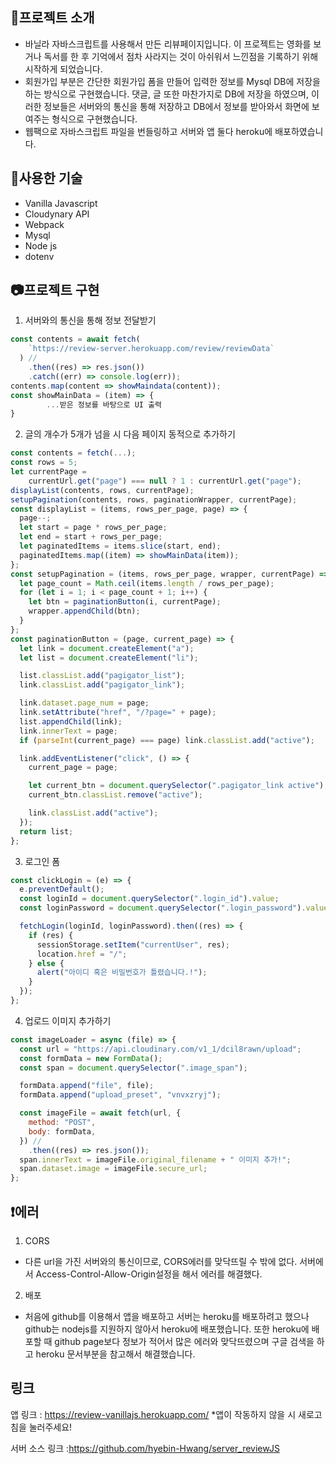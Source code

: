 ## :memo:프로젝트 소개
- 바닐라 자바스크립트를 사용해서 만든 리뷰페이지입니다. 이 프로젝트는 영화를 보거나 독서를 한 후 기억에서 점차 사라지는 것이 아쉬워서 느낀점을 기록하기 위해 시작하게 되었습니다. 
- 회원가입 부분은 간단한 회원가입 폼을 만들어 입력한 정보를 Mysql DB에 저장을 하는 방식으로 구현했습니다. 댓글, 글 또한 마찬가지로 DB에 저장을 하였으며, 이러한 정보들은 서버와의 통신을 통해 저장하고 DB에서 정보를 받아와서 화면에 보여주는 형식으로 구현했습니다.
- 웹팩으로 자바스크립트 파일을 번들링하고 서버와 앱 둘다 heroku에 배포하였습니다.

## :bell:사용한 기술 
- Vanilla Javascript 
- Cloudynary API
- Webpack
- Mysql
- Node js
- dotenv

## :camera:프로젝트 구현
1. 서버와의 통신을 통해 정보 전달받기
```jsx
const contents = await fetch(
    `https://review-server.herokuapp.com/review/reviewData`
  ) //
    .then((res) => res.json())
    .catch((err) => console.log(err));
contents.map(content => showMaindata(content));
const showMainData = (item) => {
		...받은 정보를 바탕으로 UI 출력
}
```
2. 글의 개수가 5개가 넘을 시 다음 페이지 동적으로 추가하기
```jsx
const contents = fetch(...);
const rows = 5;
let currentPage =
    currentUrl.get("page") === null ? 1 : currentUrl.get("page");
displayList(contents, rows, currentPage);
setupPagination(contents, rows, paginationWrapper, currentPage);
const displayList = (items, rows_per_page, page) => {
  page--;
  let start = page * rows_per_page;
  let end = start + rows_per_page;
  let paginatedItems = items.slice(start, end);
  paginatedItems.map((item) => showMainData(item));
};
const setupPagination = (items, rows_per_page, wrapper, currentPage) => {
  let page_count = Math.ceil(items.length / rows_per_page);
  for (let i = 1; i < page_count + 1; i++) {
    let btn = paginationButton(i, currentPage);
    wrapper.appendChild(btn);
  }
};
const paginationButton = (page, current_page) => {
  let link = document.createElement("a");
  let list = document.createElement("li");

  list.classList.add("pagigator_list");
  link.classList.add("pagigator_link");

  link.dataset.page_num = page;
  link.setAttribute("href", "/?page=" + page);
  list.appendChild(link);
  link.innerText = page;
  if (parseInt(current_page) === page) link.classList.add("active");

  link.addEventListener("click", () => {
    current_page = page;

    let current_btn = document.querySelector(".pagigator_link active");
    current_btn.classList.remove("active");

    link.classList.add("active");
  });
  return list;
};
```
3. 로그인 폼 
```jsx
const clickLogin = (e) => {
  e.preventDefault();
  const loginId = document.querySelector(".login_id").value;
  const loginPassword = document.querySelector(".login_password").value;

  fetchLogin(loginId, loginPassword).then((res) => {
    if (res) {
      sessionStorage.setItem("currentUser", res);
      location.href = "/";
    } else {
      alert("아이디 혹은 비밀번호가 틀렸습니다.!");
    }
  }); 
};
```
4. 업로드 이미지 추가하기
```jsx
const imageLoader = async (file) => {
  const url = "https://api.cloudinary.com/v1_1/dcil8rawn/upload";
  const formData = new FormData();
  const span = document.querySelector(".image_span");

  formData.append("file", file);
  formData.append("upload_preset", "vnvxzryj");

  const imageFile = await fetch(url, {
    method: "POST",
    body: formData,
  }) //
    .then((res) => res.json());
  span.innerText = imageFile.original_filename + " 이미지 추가!";
  span.dataset.image = imageFile.secure_url;
};
```

## :exclamation:에러
1. CORS
- 다른 url을 가진 서버와의 통신이므로, CORS에러를 맞닥뜨릴 수 밖에 없다. 서버에서 Access-Control-Allow-Origin설정을 해서 에러를 해결했다.
2. 배포
- 처음에 github를 이용해서 앱을 배포하고 서버는 heroku를 배포하려고 했으나 github는 nodejs를 지원하지 않아서 heroku에 배포했습니다. 또한 heroku에 배포할 때 github page보다 정보가 적어서 많은 에러와 맞닥뜨렸으며 구글 검색을 하고 heroku 문서부분을 참고해서 해결했습니다.
## 링크
앱 링크 : <a href="https://review-vanillajs.herokuapp.com/">https://review-vanillajs.herokuapp.com/</a> *앱이 작동하지 않을 시 새로고침을 눌러주세요!

서버 소스 링크 :<a href="https://github.com/hyebin-Hwang/server_reviewJS">https://github.com/hyebin-Hwang/server_reviewJS</a>

